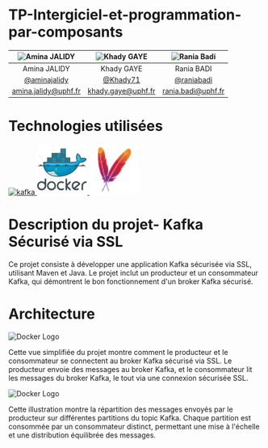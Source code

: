 # TP-Intergiciel-et-programmation-par-composants
| ![Amina JALIDY](https://avatars.githubusercontent.com/u/103306906?v=4)  | ![Khady GAYE](https://avatars.githubusercontent.com/u/131003251?v=4)          | ![Rania Badi](https://avatars.githubusercontent.com/u/141785971?v=4) |
| :--------------: | :--------------: | :--------------: |
| Amina JALIDY | Khady GAYE        | Rania BADI  |
| [@aminajalidy](https://github.com/aminajalidy) | [@Khady71](https://github.com/Khady71) | [@raniabadi](https://github.com/raniabadi)  |
| amina.jalidy@uphf.fr  | khady.gaye@uphf.fr           | rania.badi@uphf.fr  |

# Technologies utilisées
<a href="https://kafka.apache.org/" target="_blank" rel="noreferrer"> <img src="https://imgs.search.brave.com/vUNX5vHj053oH8GdZXva9X8byPP-0OQMCLXSgv3rLtU/rs:fit:500:0:0/g:ce/aHR0cHM6Ly9zdGF0/aWMud2lraWEubm9j/b29raWUubmV0L2xv/Z29wZWRpYS9pbWFn/ZXMvZC9kOC9BcGFj/aGVfS2Fma2FfTG9n/by5qcGcvcmV2aXNp/b24vbGF0ZXN0L3Nj/YWxlLXRvLXdpZHRo/LWRvd24vMzAwP2Ni/PTIwMjIwNzAzMDIz/NjEz.jpeg" alt="kafka" width="260" height="100"/> </a> <a href="https://www.docker.com/" target="_blank" rel="noreferrer"> <img src="https://raw.githubusercontent.com/devicons/devicon/master/icons/docker/docker-original-wordmark.svg" alt="docker" width="100" height="100"/> </a> <a href="https://maven.apache.org/" target="_blank" rel="noreferrer"><img src="https://raw.githubusercontent.com/vscode-icons/vscode-icons/master/icons/file_type_maven.svg" alt="maven" width="100" height="100"/></a>

# Description du projet- Kafka Sécurisé via SSL

Ce projet consiste à développer une application Kafka sécurisée via SSL, utilisant Maven et Java. Le projet inclut un producteur et un consommateur Kafka, qui démontrent le bon fonctionnement d'un broker Kafka sécurisé.

# Architecture
<img src="https://github.com/aminajalidy/TP-Intergiciel-et-programmation-par-composants/assets/103306906/84d67470-024a-4129-ac4c-59cfd0b77479" alt="Docker Logo" width="550"/>

Cette vue simplifiée du projet montre comment le producteur et le consommateur se connectent au broker Kafka sécurisé via SSL. Le producteur envoie des messages au broker Kafka, et le consommateur lit les messages du broker Kafka, le tout via une connexion sécurisée SSL.

<img src="https://github.com/aminajalidy/TP-Intergiciel-et-programmation-par-composants/assets/103306906/a81e56b0-64ef-4098-8e3b-5701149ffe9d" alt="Docker Logo" width="550"/>

Cette illustration montre la répartition des messages envoyés par le producteur sur différentes partitions du topic Kafka. Chaque partition est consommée par un consommateur distinct, permettant une mise à l'échelle et une distribution équilibrée des messages.

